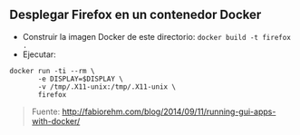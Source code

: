 ## Desplegar Firefox en un contenedor Docker

- Construir la imagen Docker de este directorio: `docker build -t firefox .`
- Ejecutar:
```
docker run -ti --rm \
       -e DISPLAY=$DISPLAY \
       -v /tmp/.X11-unix:/tmp/.X11-unix \
       firefox
```

> Fuente:
> http://fabiorehm.com/blog/2014/09/11/running-gui-apps-with-docker/